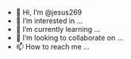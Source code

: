 - 👋 Hi, I’m @jesus269
- 👀 I’m interested in ...
- 🌱 I’m currently learning ...
- 💞️ I’m looking to collaborate on ...
- 📫 How to reach me ...

<!---
jesus269/jesus269 is a ✨ special ✨ repository because its `README.md` (this file) appears on your GitHub profile.
You can click the Preview link to take a look at your changes.
--->
